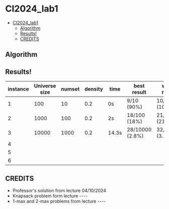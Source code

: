 # CI2024_lab1

- [CI2024\_lab1](#ci2024_lab1)
  - [Algorithm](#algorithm)
  - [Results!](#results)
  - [CREDITS](#credits)

## Algorithm

## Results!

| instance | Universe size | numset   | density | time   | best result        | worst result       | num steps          | worst result       | 
|----------|---------------|----------|---------|--------|--------------------|--------------------|--------------------|--------------------|
| 1        | 100           | 10       | 0.2     | 0s     | 9/10 (90%)         | 10/10 (100%)       |                    |                    |
| 2        | 1000          | 100      | 0.2     | 2s     | 18/100 (18%)       | 21/100 (21%)       |                    |                    |
| 3        | 10000         | 1000     | 0.2     | 14.3s  | 28/10000 (2.8%)    | 32/10000 (3.2%)    |                    |                    |
| 4        |               |          |         |        |                    |                    |                    |                    |
| 5        |               |          |         |        |                    |                    |                    |                    |
| 6        |               |          |         |        |                    |                    |                    |                    |

## CREDITS

- Professor's solution from lecture 04/10/2024
- Knapsack problem form lecture ----
- 1-max and 2-max problems from lecture ----